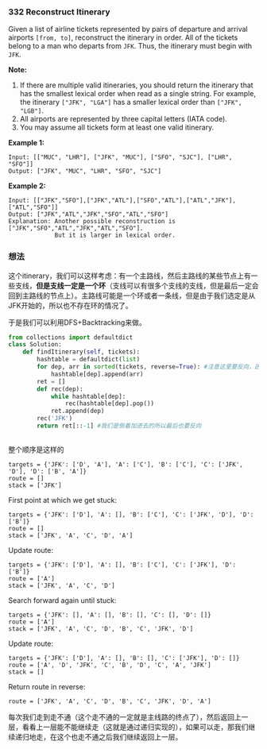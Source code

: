 ### 332 Reconstruct Itinerary

Given a list of airline tickets represented by pairs of departure and arrival airports `[from, to]`, reconstruct the itinerary in order. All of the tickets belong to a man who departs from `JFK`. Thus, the itinerary must begin with `JFK`.

**Note:**

1. If there are multiple valid itineraries, you should return the itinerary that has the smallest lexical order when read as a single string. For example, the itinerary `["JFK", "LGA"]` has a smaller lexical order than `["JFK", "LGB"]`.
2. All airports are represented by three capital letters (IATA code).
3. You may assume all tickets form at least one valid itinerary.

**Example 1:**

```
Input: [["MUC", "LHR"], ["JFK", "MUC"], ["SFO", "SJC"], ["LHR", "SFO"]]
Output: ["JFK", "MUC", "LHR", "SFO", "SJC"]
```

**Example 2:**

```
Input: [["JFK","SFO"],["JFK","ATL"],["SFO","ATL"],["ATL","JFK"],["ATL","SFO"]]
Output: ["JFK","ATL","JFK","SFO","ATL","SFO"]
Explanation: Another possible reconstruction is ["JFK","SFO","ATL","JFK","ATL","SFO"].
             But it is larger in lexical order.
```

### 想法

这个itinerary，我们可以这样考虑：有一个主路线，然后主路线的某些节点上有一些支线，**但是支线一定是一个环**（支线可以有很多个支线的支线，但是最后一定会回到主路线的节点上）。主路线可能是一个环或者一条线，但是由于我们选定是从JFK开始的，所以也不存在环的情况了。

于是我们可以利用DFS+Backtracking来做。

```python
from collections import defaultdict
class Solution:
    def findItinerary(self, tickets):
        hashtable = defaultdict(list)
        for dep, arr in sorted(tickets, reverse=True): #注意这里要反向，因为我们是倒着加进去的
            hashtable[dep].append(arr)
        ret = []
        def rec(dep):
            while hashtable[dep]:
                rec(hashtable[dep].pop())
            ret.append(dep)
        rec('JFK')
        return ret[::-1] #我们是倒着加进去的所以最后也要反向
        
```

整个顺序是这样的

```
targets = {'JFK': ['D', 'A'], 'A': ['C'], 'B': ['C'], 'C': ['JFK', 'D'], 'D': ['B', 'A']}
route = []
stack = ['JFK']
```

First point at which we get stuck:

```
targets = {'JFK': ['D'], 'A': [], 'B': ['C'], 'C': ['JFK', 'D'], 'D': ['B']}
route = []
stack = ['JFK', 'A', 'C', 'D', 'A']
```

Update route:

```
targets = {'JFK': ['D'], 'A': [], 'B': ['C'], 'C': ['JFK'], 'D': ['B']}
route = ['A']
stack = ['JFK', 'A', 'C', 'D']
```

Search forward again until stuck:

```
targets = {'JFK': [], 'A': [], 'B': [], 'C': [], 'D': []}
route = ['A']
stack = ['JFK', 'A', 'C', 'D', 'B', 'C', 'JFK', 'D']
```

Update route:

```
targets = {'JFK': ['D'], 'A': [], 'B': [], 'C': ['JFK'], 'D': []}
route = ['A', 'D', 'JFK', 'C', 'B', 'D', 'C', 'A', 'JFK']
stack = []
```

Return route in reverse:

```
route = ['JFK', 'A', 'C', 'D', 'B', 'C', 'JFK', 'D', 'A']
```

每次我们走到走不通（这个走不通的一定就是主线路的终点了），然后返回上一层，看看上一层能不能继续走（这就是通过递归实现的），如果可以走，那我们继续递归地走，在这个也走不通之后我们继续返回上一层。